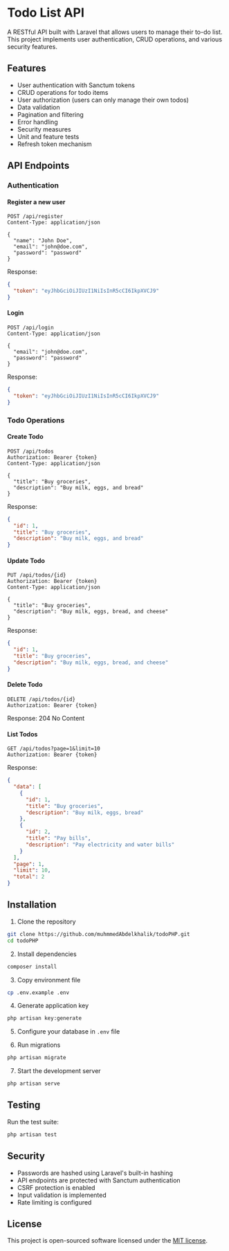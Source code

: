 # Todo List API

A RESTful API built with Laravel that allows users to manage their to-do list. This project implements user authentication, CRUD operations, and various security features.

## Features

- User authentication with Sanctum tokens
- CRUD operations for todo items
- User authorization (users can only manage their own todos)
- Data validation
- Pagination and filtering
- Error handling
- Security measures
- Unit and feature tests
- Refresh token mechanism

## API Endpoints

### Authentication

#### Register a new user
```http
POST /api/register
Content-Type: application/json

{
  "name": "John Doe",
  "email": "john@doe.com",
  "password": "password"
}
```

Response:
```json
{
  "token": "eyJhbGciOiJIUzI1NiIsInR5cCI6IkpXVCJ9"
}
```

#### Login
```http
POST /api/login
Content-Type: application/json

{
  "email": "john@doe.com",
  "password": "password"
}
```

Response:
```json
{
  "token": "eyJhbGciOiJIUzI1NiIsInR5cCI6IkpXVCJ9"
}
```

### Todo Operations

#### Create Todo
```http
POST /api/todos
Authorization: Bearer {token}
Content-Type: application/json

{
  "title": "Buy groceries",
  "description": "Buy milk, eggs, and bread"
}
```

Response:
```json
{
  "id": 1,
  "title": "Buy groceries",
  "description": "Buy milk, eggs, and bread"
}
```

#### Update Todo
```http
PUT /api/todos/{id}
Authorization: Bearer {token}
Content-Type: application/json

{
  "title": "Buy groceries",
  "description": "Buy milk, eggs, bread, and cheese"
}
```

Response:
```json
{
  "id": 1,
  "title": "Buy groceries",
  "description": "Buy milk, eggs, bread, and cheese"
}
```

#### Delete Todo
```http
DELETE /api/todos/{id}
Authorization: Bearer {token}
```

Response: 204 No Content

#### List Todos
```http
GET /api/todos?page=1&limit=10
Authorization: Bearer {token}
```

Response:
```json
{
  "data": [
    {
      "id": 1,
      "title": "Buy groceries",
      "description": "Buy milk, eggs, bread"
    },
    {
      "id": 2,
      "title": "Pay bills",
      "description": "Pay electricity and water bills"
    }
  ],
  "page": 1,
  "limit": 10,
  "total": 2
}
```

## Installation

1. Clone the repository
```bash
git clone https://github.com/muhmmedAbdelkhalik/todoPHP.git
cd todoPHP
```

2. Install dependencies
```bash
composer install
```

3. Copy environment file
```bash
cp .env.example .env
```

4. Generate application key
```bash
php artisan key:generate
```

5. Configure your database in `.env` file

6. Run migrations
```bash
php artisan migrate
```

7. Start the development server
```bash
php artisan serve
```

## Testing

Run the test suite:
```bash
php artisan test
```

## Security

- Passwords are hashed using Laravel's built-in hashing
- API endpoints are protected with Sanctum authentication
- CSRF protection is enabled
- Input validation is implemented
- Rate limiting is configured

## License

This project is open-sourced software licensed under the [MIT license](https://opensource.org/licenses/MIT).
